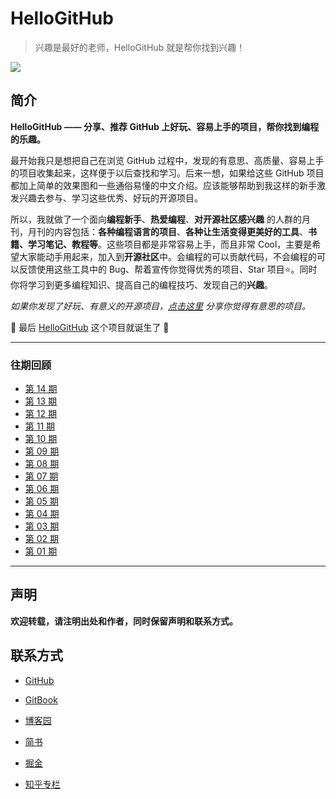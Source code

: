 # HelloGitHub
>兴趣是最好的老师，HelloGitHub 就是帮你找到兴趣！

![](https://github.com/521xueweihan/HelloGitHub/blob/master/content/01/img/hello-github.jpg)

## 简介
**HelloGitHub —— 分享、推荐 GitHub 上好玩、容易上手的项目，帮你找到编程的乐趣。**

最开始我只是想把自己在浏览 GitHub 过程中，发现的有意思、高质量、容易上手的项目收集起来，这样便于以后查找和学习。后来一想，如果给这些 GitHub 项目都加上简单的效果图和一些通俗易懂的中文介绍。应该能够帮助到我这样的新手激发兴趣去参与、学习这些优秀、好玩的开源项目。

所以，我就做了一个面向**编程新手**、**热爱编程**、**对开源社区感兴趣** 的人群的月刊，月刊的内容包括：**各种编程语言的项目**、**各种让生活变得更美好的工具**、**书籍、学习笔记、教程等**。这些项目都是非常容易上手，而且非常 Cool，主要是希望大家能动手用起来，加入到**开源社区**中。会编程的可以贡献代码，不会编程的可以反馈使用这些工具中的 Bug、帮着宣传你觉得优秀的项目、Star 项目⭐️。同时你将学习到更多编程知识、提高自己的编程技巧、发现自己的**兴趣**。

*如果你发现了好玩、有意义的开源项目，[点击这里](https://github.com/521xueweihan/HelloGitHub/issues/new) 分享你觉得有意思的项目。*

🎉 最后 [HelloGitHub](http://hellogithub.com/) 这个项目就诞生了 🎉

---
### 往期回顾

- [第 14 期](https://github.com/521xueweihan/HelloGitHub/blob/master/content/14/HelloGitHub14.md)
- [第 13 期](https://github.com/521xueweihan/HelloGitHub/blob/master/content/13/HelloGitHub13.md)
- [第 12 期](https://github.com/521xueweihan/HelloGitHub/blob/master/content/12/HelloGitHub12.md)
- [第 11 期](https://github.com/521xueweihan/HelloGitHub/blob/master/content/11/HelloGitHub11.md)
- [第 10 期](https://github.com/521xueweihan/HelloGitHub/blob/master/content/10/HelloGitHub10.md)
- [第 09 期](https://github.com/521xueweihan/HelloGitHub/blob/master/content/09/HelloGitHub09.md)
- [第 08 期](https://github.com/521xueweihan/HelloGitHub/blob/master/content/08/HelloGitHub08.md)
- [第 07 期](https://github.com/521xueweihan/HelloGitHub/blob/master/content/07/HelloGitHub07.md)
- [第 06 期](https://github.com/521xueweihan/HelloGitHub/blob/master/content/06/HelloGitHub06.md)
- [第 05 期](https://github.com/521xueweihan/HelloGitHub/blob/master/content/05/HelloGitHub05.md)
- [第 04 期](https://github.com/521xueweihan/HelloGitHub/blob/master/content/04/HelloGitHub04.md)
- [第 03 期](https://github.com/521xueweihan/HelloGitHub/blob/master/content/03/HelloGitHub03.md)
- [第 02 期](https://github.com/521xueweihan/HelloGitHub/blob/master/content/02/HelloGitHub02.md)
- [第 01 期](https://github.com/521xueweihan/HelloGitHub/blob/master/content/01/HelloGitHub01.md)

---

## 声明
**欢迎转载，请注明出处和作者，同时保留声明和联系方式。**

## 联系方式
- [GitHub](https://github.com/521xueweihan)

- [GitBook](https://gitbook.hellogithub.com/)

- [博客园](http://www.cnblogs.com/xueweihan/)

- [简书](http://www.jianshu.com/u/f04b57b6f433)

- [掘金](https://juejin.im/user/5677785f60b2298f122fe889)

- [知乎专栏](https://zhuanlan.zhihu.com/hellogithub)
